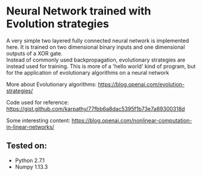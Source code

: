 # Neural Network trained with Evolution strategies

A very simple two layered fully connected neural network is implemented here. It is trained on two dimensional binary inputs and one dimensional outputs of a XOR gate.  
Instead of commonly used backpropagation, evolutionary strategies are instead used for training. This is more of a 'hello world' kind of program, but for the application of evolutionary algorithms on a neural network 

More about Evolutionary algorithms: https://blog.openai.com/evolution-strategies/

Code used for reference: https://gist.github.com/karpathy/77fbb6a8dac5395f1b73e7a89300318d

Some interesting content: https://blog.openai.com/nonlinear-computation-in-linear-networks/

## Tested on:

* Python 2.7.1
* Numpy 1.13.3


